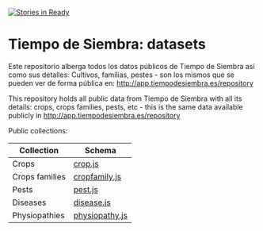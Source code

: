 [![Stories in Ready](https://badge.waffle.io/TiempoDeSiembra/data.png?label=ready&title=Ready)](https://waffle.io/TiempoDeSiembra/data)
# Tiempo de Siembra: datasets

Este repositorio alberga todos los datos públicos de Tiempo de Siembra así como sus detalles: Cultivos, familias, pestes - son los mismos que se pueden ver de forma pública en: http://app.tiempodesiembra.es/repository

This repository holds all public data from Tiempo de Siembra with all its details: crops, crops families, pests, etc - this is the same data available publicly in http://app.tiempodesiembra.es/repository

Public collections:

|Collection|Schema|
|---|---|
|Crops|[crop.js](https://github.com/TiempoDeSiembra/app-core/blob/master/common/collections/crop.js)|
|Crops families|[cropfamily.js](https://github.com/TiempoDeSiembra/app-core/blob/master/common/collections/cropfamily.js)|
|Pests|[pest.js](https://github.com/TiempoDeSiembra/app-core/blob/master/common/collections/pest.js)|
|Diseases|[disease.js](https://github.com/TiempoDeSiembra/app-core/blob/master/common/collections/disease.js)|
|Physiopathies|[physiopathy.js](https://github.com/TiempoDeSiembra/app-core/blob/master/common/collections/physiopathy.js)|
